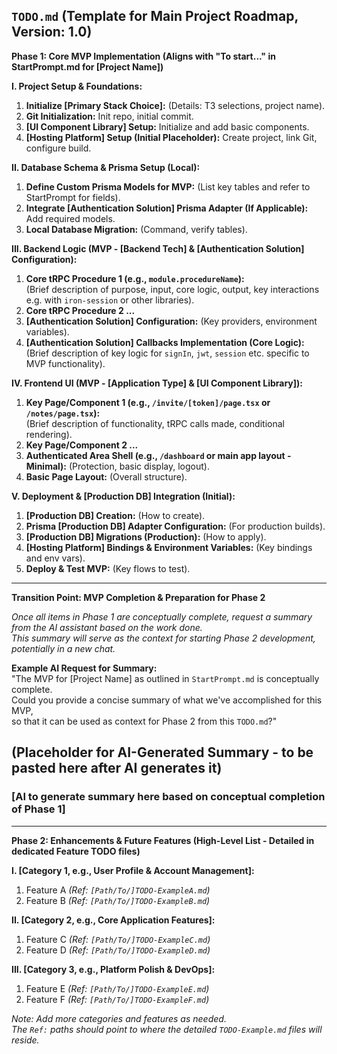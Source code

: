 ## **`TODO.md` (Template for Main Project Roadmap, Version: 1.0)**

**Phase 1: Core MVP Implementation (Aligns with "To start..." in StartPrompt.md for [Project Name])**

**I. Project Setup & Foundations:**

1.  **Initialize [Primary Stack Choice]:** (Details: T3 selections, project name).
2.  **Git Initialization:** Init repo, initial commit.
3.  **[UI Component Library] Setup:** Initialize and add basic components.
4.  **[Hosting Platform] Setup (Initial Placeholder):** Create project, link Git, configure build.

**II. Database Schema & Prisma Setup (Local):**

1.  **Define Custom Prisma Models for MVP:** (List key tables and refer to StartPrompt for fields).
2.  **Integrate [Authentication Solution] Prisma Adapter (If Applicable):** Add required models.
3.  **Local Database Migration:** (Command, verify tables).

**III. Backend Logic (MVP - [Backend Tech] & [Authentication Solution] Configuration):**

1.  **Core tRPC Procedure 1 (e.g., `module.procedureName`):**  
    (Brief description of purpose, input, core logic, output, key interactions e.g. with `iron-session` or other libraries).
2.  **Core tRPC Procedure 2 ...**
3.  **[Authentication Solution] Configuration:** (Key providers, environment variables).
4.  **[Authentication Solution] Callbacks Implementation (Core Logic):**  
    (Brief description of key logic for `signIn`, `jwt`, `session` etc. specific to MVP functionality).

**IV. Frontend UI (MVP - [Application Type] & [UI Component Library]):**

1.  **Key Page/Component 1 (e.g., `/invite/[token]/page.tsx` or `/notes/page.tsx`):**  
    (Brief description of functionality, tRPC calls made, conditional rendering).
2.  **Key Page/Component 2 ...**
3.  **Authenticated Area Shell (e.g., `/dashboard` or main app layout - Minimal):** (Protection, basic display, logout).
4.  **Basic Page Layout:** (Overall structure).

**V. Deployment & [Production DB] Integration (Initial):**

1.  **[Production DB] Creation:** (How to create).
2.  **Prisma [Production DB] Adapter Configuration:** (For production builds).
3.  **[Production DB] Migrations (Production):** (How to apply).
4.  **[Hosting Platform] Bindings & Environment Variables:** (Key bindings and env vars).
5.  **Deploy & Test MVP:** (Key flows to test).

---

**Transition Point: MVP Completion & Preparation for Phase 2**

_Once all items in Phase 1 are conceptually complete, request a summary from the AI assistant based on the work done.  
This summary will serve as the context for starting Phase 2 development, potentially in a new chat._

**Example AI Request for Summary:**  
"The MVP for [Project Name] as outlined in `StartPrompt.md` is conceptually complete.  
Could you provide a concise summary of what we've accomplished for this MVP,  
so that it can be used as context for Phase 2 from this `TODO.md`?"

## **(Placeholder for AI-Generated Summary - to be pasted here after AI generates it)**

### [AI to generate summary here based on conceptual completion of Phase 1]

---

**Phase 2: Enhancements & Future Features (High-Level List - Detailed in dedicated Feature TODO files)**

**I. [Category 1, e.g., User Profile & Account Management]:**

1.  Feature A _(Ref: `[Path/To/]TODO-ExampleA.md`)_
2.  Feature B _(Ref: `[Path/To/]TODO-ExampleB.md`)_

**II. [Category 2, e.g., Core Application Features]:**

1.  Feature C _(Ref: `[Path/To/]TODO-ExampleC.md`)_
2.  Feature D _(Ref: `[Path/To/]TODO-ExampleD.md`)_

**III. [Category 3, e.g., Platform Polish & DevOps]:**

1.  Feature E _(Ref: `[Path/To/]TODO-ExampleE.md`)_
2.  Feature F _(Ref: `[Path/To/]TODO-ExampleF.md`)_

_Note: Add more categories and features as needed.  
The `Ref:` paths should point to where the detailed `TODO-Example.md` files will reside._
